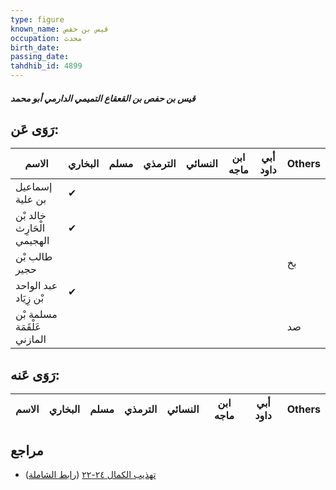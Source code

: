 ```yaml
---
type: figure
known_name: قيس بن حفص
occupation: محدث
birth_date:
passing_date:
tahdhib_id: 4899
---
```

##### قيس بن حفص بن القعقاع التميمي الدارمي أبو محمد

## رَوَى عَن:
| الاسم                       | البخاري | مسلم | الترمذي | النسائي | ابن ماجه | أبي داود | Others |
| --------------------------- | ------- | ---- | ------- | ------- | -------- | -------- | ------ |
| إسماعيل بن علية             | ✔       |      |         |         |          |          |        |
| خالد بْن الْحَارِث الهجيمي  | ✔       |      |         |         |          |          |        |
| طالب بْن حجير               |         |      |         |         |          |          | بخ     |
| عبد الواحد بْن زِيَاد       | ✔       |      |         |         |          |          |        |
| مسلمة بْن عَلْقَمَة المازني |         |      |         |         |          |          | صد     |
## رَوَى عَنه:
| الاسم | البخاري | مسلم | الترمذي | النسائي | ابن ماجه | أبي داود | Others |
| ----- | ------- | ---- | ------- | ------- | -------- | -------- | ------ |
## مراجع
- [تهذيب الكمال ٢٤-٢٢](obsidian://open?vault=Tahdhib-al-Kamal&file=Figures/٤٨٩٩-قيس%20بن%20حفص%20بن%20القعقاع%20التميمي%20الدارمي%20أبو%20محمد) ([رابط الشاملة](https://shamela.ws/book/3722/12534))